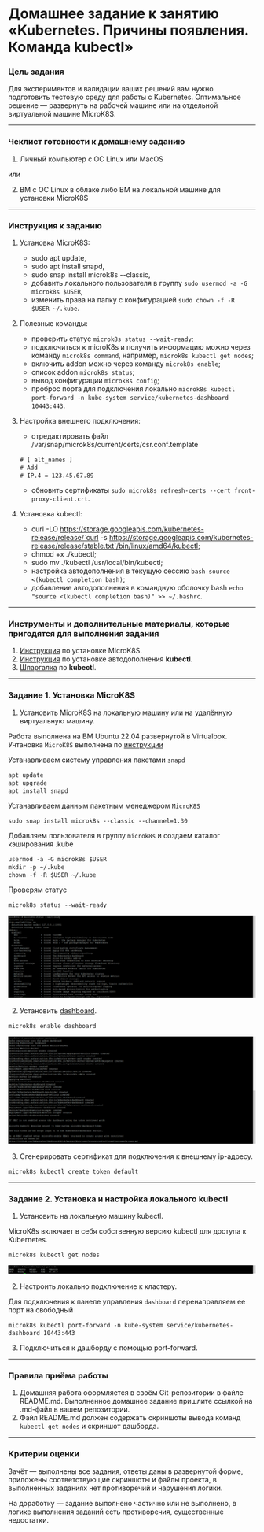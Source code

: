 # Домашнее задание к занятию «Kubernetes. Причины появления. Команда kubectl»

### Цель задания

Для экспериментов и валидации ваших решений вам нужно подготовить тестовую среду для работы с Kubernetes. Оптимальное решение — развернуть на рабочей машине или на отдельной виртуальной машине MicroK8S.

------

### Чеклист готовности к домашнему заданию

1. Личный компьютер с ОС Linux или MacOS 

или

2. ВМ c ОС Linux в облаке либо ВМ на локальной машине для установки MicroK8S  

------

### Инструкция к заданию

1. Установка MicroK8S:
    - sudo apt update,
    - sudo apt install snapd,
    - sudo snap install microk8s --classic,
    - добавить локального пользователя в группу `sudo usermod -a -G microk8s $USER`,
    - изменить права на папку с конфигурацией `sudo chown -f -R $USER ~/.kube`.

2. Полезные команды:
    - проверить статус `microk8s status --wait-ready`;
    - подключиться к microK8s и получить информацию можно через команду `microk8s command`, например, `microk8s kubectl get nodes`;
    - включить addon можно через команду `microk8s enable`; 
    - список addon `microk8s status`;
    - вывод конфигурации `microk8s config`;
    - проброс порта для подключения локально `microk8s kubectl port-forward -n kube-system service/kubernetes-dashboard 10443:443`.

3. Настройка внешнего подключения:
    - отредактировать файл /var/snap/microk8s/current/certs/csr.conf.template
    ```shell
    # [ alt_names ]
    # Add
    # IP.4 = 123.45.67.89
    ```
    - обновить сертификаты `sudo microk8s refresh-certs --cert front-proxy-client.crt`.

4. Установка kubectl:
    - curl -LO https://storage.googleapis.com/kubernetes-release/release/`curl -s https://storage.googleapis.com/kubernetes-release/release/stable.txt`/bin/linux/amd64/kubectl;
    - chmod +x ./kubectl;
    - sudo mv ./kubectl /usr/local/bin/kubectl;
    - настройка автодополнения в текущую сессию `bash source <(kubectl completion bash)`;
    - добавление автодополнения в командную оболочку bash `echo "source <(kubectl completion bash)" >> ~/.bashrc`.

------

### Инструменты и дополнительные материалы, которые пригодятся для выполнения задания

1. [Инструкция](https://microk8s.io/docs/getting-started) по установке MicroK8S.
2. [Инструкция](https://kubernetes.io/ru/docs/reference/kubectl/cheatsheet/#bash) по установке автодополнения **kubectl**.
3. [Шпаргалка](https://kubernetes.io/ru/docs/reference/kubectl/cheatsheet/) по **kubectl**.

------

### Задание 1. Установка MicroK8S

1. Установить MicroK8S на локальную машину или на удалённую виртуальную машину.

Работа выполнена на ВМ Ubuntu 22.04 развернутой в Virtualbox. Учтановка `MicroK8S` выполнена по [инструкции](https://microk8s.io/docs/getting-started)

Устанавливаем систему управления пакетами `snapd`
```
apt update
apt upgrade
apt install snapd
```
Устанавливаем данным пакетным менеджером `MicroK8S`
```
sudo snap install microk8s --classic --channel=1.30
```
Добавляем пользователя в группу `microk8s` и создаем каталог кэширования .kube
```
usermod -a -G microk8s $USER
mkdir -p ~/.kube
chown -f -R $USER ~/.kube
```
Проверям статус
```
microk8s status --wait-ready
```
![Alt_text](https://github.com/LeonidKhoroshev/kuber-homeworks/blob/main/1.1/screenshots/k8s1.png)

2. Установить [dashboard](https://microk8s.io/docs/addon-dashboard).
```
microk8s enable dashboard
```
![Alt_text](https://github.com/LeonidKhoroshev/kuber-homeworks/blob/main/1.1/screenshots/k8s2.png)

3. Сгенерировать сертификат для подключения к внешнему ip-адресу.
```
microk8s kubectl create token default
```

------

### Задание 2. Установка и настройка локального kubectl
1. Установить на локальную машину kubectl.

MicroK8s включает в себя собственную версию kubectl для доступа к Kubernetes.
```
microk8s kubectl get nodes
```
![Alt_text](https://github.com/LeonidKhoroshev/kuber-homeworks/blob/main/1.1/screenshots/k8s3.png)

2. Настроить локально подключение к кластеру.

Для подключения к панеле управления `dashboard` перенаправляем ее порт на свободный
```
microk8s kubectl port-forward -n kube-system service/kubernetes-dashboard 10443:443
```

3. Подключиться к дашборду с помощью port-forward.

------

### Правила приёма работы

1. Домашняя работа оформляется в своём Git-репозитории в файле README.md. Выполненное домашнее задание пришлите ссылкой на .md-файл в вашем репозитории.
2. Файл README.md должен содержать скриншоты вывода команд `kubectl get nodes` и скриншот дашборда.

------

### Критерии оценки
Зачёт — выполнены все задания, ответы даны в развернутой форме, приложены соответствующие скриншоты и файлы проекта, в выполненных заданиях нет противоречий и нарушения логики.

На доработку — задание выполнено частично или не выполнено, в логике выполнения заданий есть противоречия, существенные недостатки.

